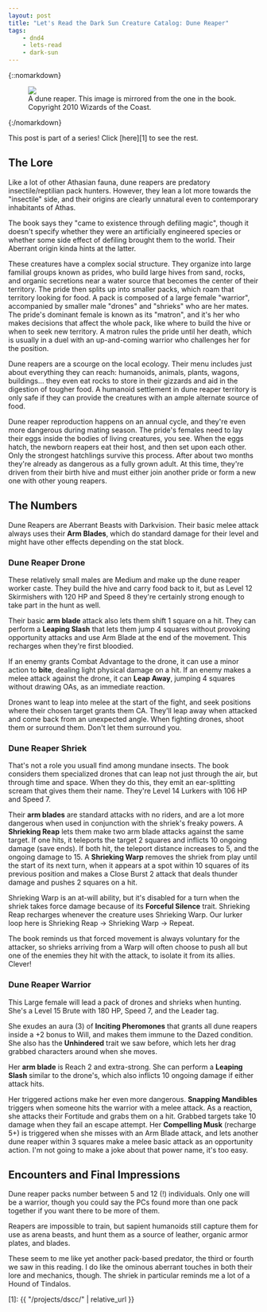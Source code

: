 ```yaml
---
layout: post
title: "Let's Read the Dark Sun Creature Catalog: Dune Reaper"
tags:
    - dnd4
    - lets-read
    - dark-sun
---
```


{::nomarkdown}
<figure class="center">
  <img src="{{ "/assets/wir-dscc-drake-dune-reaper.jpg" | absolute_url }}"/>
  <figcaption>
    A dune reaper. This image is mirrored from the one in the book.
    Copyright 2010 Wizards of the Coast.
  </figcaption>
</figure>
{:/nomarkdown}

This post is part of a series! Click [here][1] to see the rest.


## The Lore

Like a lot of other Athasian fauna, dune reapers are predatory
insectile/reptilian pack hunters. However, they lean a lot more towards the
"insectile" side, and their origins are clearly unnatural even to contemporary
inhabitants of Athas.

The book says they "came to existence through defiling magic", though it doesn't
specify whether they were an artificially engineered species or whether some
side effect of defiling brought them to the world. Their Aberrant origin kinda
hints at the latter.

These creatures have a complex social structure. They organize into large
familial groups known as prides, who build large hives from sand, rocks, and
organic secretions near a water source that becomes the center of their
territory. The pride then splits up into smaller packs, which roam that
territory looking for food. A pack is composed of a large female "warrior",
accompanied by smaller male "drones" and "shrieks" who are her mates. The
pride's dominant female is known as its "matron", and it's her who makes
decisions that affect the whole pack, like where to build the hive or when to
seek new territory. A matron rules the pride until her death, which is usually
in a duel with an up-and-coming warrior who challenges her for the position.

Dune reapers are a scourge on the local ecology. Their menu includes just about
everything they can reach: humanoids, animals, plants, wagons, buildings... they
even eat rocks to store in their gizzards and aid in the digestion of tougher
food. A humanoid settlement in dune reaper territory is only safe if they can
provide the creatures with an ample alternate source of food.

Dune reaper reproduction happens on an annual cycle, and they're even more
dangerous during mating season. The pride's females need to lay their eggs
inside the bodies of living creatures, you see. When the eggs hatch, the newborn
reapers eat their host, and then set upon each other. Only the strongest
hatchlings survive this process. After about two months they're already as
dangerous as a fully grown adult. At this time, they're driven from their birth
hive and must either join another pride or form a new one with other young
reapers.

## The Numbers

Dune Reapers are Aberrant Beasts with Darkvision. Their basic melee attack
always uses their **Arm Blades**, which do standard damage for their level and
might have other effects depending on the stat block.

### Dune Reaper Drone

These relatively small males are Medium and make up the dune reaper worker
caste. They build the hive and carry food back to it, but as Level 12
Skirmishers with 120 HP and Speed 8 they're certainly strong enough to take part
in the hunt as well.

Their basic **arm blade** attack also lets them shift 1 square on a hit. They
can perform a **Leaping Slash** that lets them jump 4 squares without provoking
opportunity attacks and use Arm Blade at the end of the movement. This recharges
when they're first bloodied.

If an enemy grants Combat Advantage to the drone, it can use a minor action to
**bite**, dealing light physical damage on a hit. If an enemy makes a melee
attack against the drone, it can **Leap Away**, jumping 4 squares without
drawing OAs, as an immediate reaction.

Drones want to leap into melee at the start of the fight, and seek positions
where their chosen target grants them CA. They'll leap away when attacked and
come back from an unexpected angle. When fighting drones, shoot them or surround
them. Don't let them surround you.

### Dune Reaper Shriek

That's not a role you usuall find among mundane insects. The book considers them
specialized drones that can leap not just through the air, but through time and
space. When they do this, they emit an ear-splitting scream that gives them
their name. They're Level 14 Lurkers with 106 HP and Speed 7.

Their **arm blades** are standard attacks with no riders, and are a lot more
dangerous when used in conjunction with the shriek's freaky powers. A
**Shrieking Reap** lets them make two arm blade attacks against the same
target. If one hits, it teleports the target 2 squares and inflicts 10 ongoing
damage (save ends). If both hit, the teleport distance increases to 5, and the
ongoing damage to 15. A **Shrieking Warp** removes the shriek from play until
the start of its next turn, when it appears at a spot within 10 squares of its
previous position and makes a Close Burst 2 attack that deals thunder damage and
pushes 2 squares on a hit.

Shrieking Warp is an at-will ability, but it's disabled for a turn when the
shriek takes force damage because of its **Forceful Silence** trait. Shrieking
Reap recharges whenever the creature uses Shrieking Warp. Our lurker loop here
is Shrieking Reap -> Shrieking Warp -> Repeat.

The book reminds us that forced movement is always voluntary for the attacker,
so shrieks arriving from a Warp will often choose to push all but one of the
enemies they hit with the attack, to isolate it from its allies. Clever!

### Dune Reaper Warrior

This Large female will lead a pack of drones and shrieks when hunting. She's a
Level 15 Brute with 180 HP, Speed 7, and the Leader tag.

She exudes an aura (3) of **Inciting Pheromones** that grants all dune reapers
inside a +2 bonus to Will, and makes them immune to the Dazed condition. She
also has the **Unhindered** trait we saw before, which lets her drag grabbed
characters around when she moves.

Her **arm blade** is Reach 2 and extra-strong. She can perform a **Leaping
Slash** similar to the drone's, which also inflicts 10 ongoing damage if either
attack hits.

Her triggered actions make her even more dangerous. **Snapping Mandibles**
triggers when someone hits the warrior with a melee attack. As a reaction, she
attacks their Fortitude and grabs them on a hit. Grabbed targets take 10 damage
when they fail an escape attempt. Her **Compelling Musk** (recharge 5+) is
triggered when she misses with an Arm Blade attack, and lets another dune reaper
within 3 squares make a melee basic attack as an opportunity action. I'm not
going to make a joke about that power name, it's too easy.

## Encounters and Final Impressions

Dune reaper packs number between 5 and 12 (!) individuals. Only one will be a
warrior, though you could say the PCs found more than one pack together if you
want there to be more of them.

Reapers are impossible to train, but sapient humanoids still capture them for
use as arena beasts, and hunt them as a source of leather, organic armor plates,
and blades.

These seem to me like yet another pack-based predator, the third or fourth we
saw in this reading. I do like the ominous aberrant touches in both their lore
and mechanics, though. The shriek in particular reminds me a lot of a Hound of
Tindalos.

[1]: {{ "/projects/dscc/" | relative_url }}
